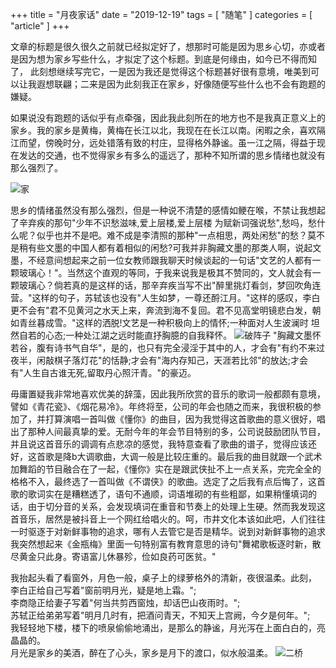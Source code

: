 +++
title = "月夜家话"
date = "2019-12-19"
tags = [ "随笔" ]
categories = [ "article" ]
+++


文章的标题是很久很久之前就已经拟定好了，想那时可能是因为思乡心切，亦或者是因为想为家乡写些什么，才拟定了这个标题。到底是何缘由，如今已不得而知了，
此刻想继续写完它，一是因为我还是觉得这个标题甚好很有意境，唯美到可以让我遐想联翩；二来是因为此刻我正在家乡，好像随便写些什么也不会有跑题的嫌疑。
<!--more-->
如果说没有跑题的话似乎有点牵强，因此我此刻所在的地方也不是我真正意义上的家乡。我的家乡是黄梅，黄梅在长江以北，我现在在长江以南。闲暇之余，喜欢隔江而望，傍晚时分，远处错落有致的村庄，显得格外静谧。虽一江之隔，得益于现在发达的交通，也不觉得家乡有多么的遥远了，那种不知所谓的思乡情绪也就没有那么强烈了。

![家](../../pictures/home.jpg '点我访问')

思乡的情绪虽然没有那么强烈，但是一种说不清楚的感情如鲠在喉，不禁让我想起了辛弃疾的那句"少年不识愁滋味,爱上层楼,爱上层楼
为赋新词强说愁",愁吗，愁什么呢？似乎也并不是吧。难不成是李清照的那种"一点相思，两处闲愁"的愁？莫不是稍有些文墨的中国人都有着相似的闲愁?可我并非胸藏文墨的那类人啊，说起文墨，不经意间想起来之前一位女教师跟我聊天时候谈起的一句话"文艺的人都有一颗玻璃心！"。当然这个直观的等同，于我来说我是极其不赞同的，文人就会有一颗玻璃心？倘若真的是这样的话，那辛弃疾当写不出"醉里挑灯看剑，梦回吹角连营。"这样的句子，苏轼该也没有"人生如梦，一尊还酹江月。"这样的感叹，李白更不会有"君不见黄河之水天上来，奔流到海不复回。君不见高堂明镜悲白发，朝如青丝暮成雪。"这样的洒脱!文艺是一种积极向上的情怀;一种面对人生波澜时
坦然自若的心态;一种处江湖之远时能直抒胸臆的自我释怀。
![破阵子](../../pictures/xinqiji.jpg '点我访问')
"胸藏文墨怀若谷，腹有诗书气自华"，是的，也只有完全浸淫于其中的人，才会有"有约不来过夜半，闲敲棋子落灯花"的恬静;才会有"海内存知己，天涯若比邻"的放达;才会有"人生自古谁无死,留取丹心照汗青。"的豪迈。

毋庸置疑我非常地喜欢优美的辞藻，因此我所欣赏的音乐的歌词一般都颇有意境，譬如《青花瓷》、《烟花易冷》。年终将至，公司的年会也随之而来，我很积极的参加了，并打算演唱一首叫做《懂你》的曲目，因为我觉得这首歌曲的意义很好，唱出了那种人间最真挚的爱。无耐今年的年会节目特别的多，公司说鼓励团队节目，并且说这首音乐的调调有点悲凉的感觉，我特意查看了歌曲的谱子，觉得应该还好，这首歌是降b大调歌曲，大调一般是比较庄重的。最后我的曲目就跟一个武术加舞蹈的节目融合在了一起，《懂你》实在是跟武侠扯不上一点关系，完完全全的格格不入，最终选了一首叫做《不谓侠》的歌曲。选定了之后我有点后悔了，这首歌的歌词实在是糟糕透了，语句不通顺，词语堆砌的有些粗鄙，如果稍懂填词的话，由于切分音的关系，会发现填词在重音和节奏上的处理上生硬。然而我发现这首音乐，居然是被抖音上一个网红给唱火的。呵，市井文化本该如此吧，人们往往一时驱逐于对新鲜事物的追求，哪有人去管它是否是精华。说到对新鲜事物的追求我突然想起来《金瓶梅》里面一句特别富有教育意思的诗句"舞裙歌板逐时新，散尽黄金只此身。寄语富儿休暴殄，俭如良药可医贫。"

我抬起头看了看窗外，月色一般，桌子上的绿萝格外的清新，夜很温柔。此刻，  
李白正给自己写着"窗前明月光，疑是地上霜。";  
李商隐正给妻子写着"何当共剪西窗烛，却话巴山夜雨时。";  
苏轼正给弟弟写着"明月几时有，把酒问青天，不知天上宫阙，今夕是何年。";  
我轻轻地下楼，楼下的喷泉偷偷地涌出，是那么的静谧，月光泻在上面白白的，亮晶晶的。  
月光是家乡的美酒，醉在了心头，家乡是月下的渡口，似水般温柔。
![二桥](../../pictures/erqiao.jpg '点我访问')

